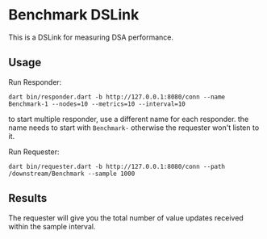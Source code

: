 # Benchmark DSLink

This is a DSLink for measuring DSA performance.

## Usage

Run Responder:

```
dart bin/responder.dart -b http://127.0.0.1:8080/conn --name Benchmark-1 --nodes=10 --metrics=10 --interval=10
```

to start multiple responder, use a different name for each responder.  the name needs to start with `Benchmark-` otherwise the requester won't listen to it.


Run Requester:

```
dart bin/requester.dart -b http://127.0.0.1:8080/conn --path /downstream/Benchmark --sample 1000
```



## Results

The requester will give you the total number of value updates received within the sample interval.

